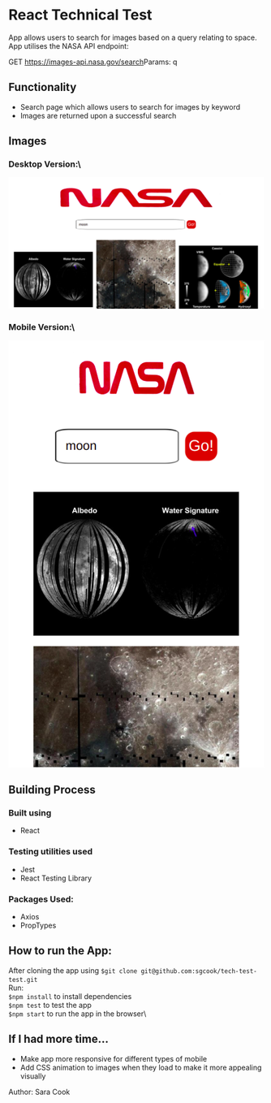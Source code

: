# React Technical Test

App allows users to search for images based on a query relating to space.
App utilises the NASA API endpoint:

GET​​ ​​https://images-api.nasa.gov/search ​Params: ​​q

## Functionality

- Search page which allows users to search for images by keyword
- Images are returned upon a successful search

## Images

### Desktop Version:\

![desktop version](./README_images/desktopTechtest.png)

### Mobile Version:\

![mobile version](/README_images/mobileTechtest.png)

## Building Process

### Built using

- React

### Testing utilities used

- Jest
- React Testing Library

### Packages Used:

- Axios
- PropTypes

## How to run the App:

After cloning the app using `$git clone git@github.com:sgcook/tech-test-test.git`\
Run:\
`$npm install` to install dependencies\
`$npm test` to test the app\
`$npm start` to run the app in the browser\

## If I had more time...

- Make app more responsive for different types of mobile
- Add CSS animation to images when they load to make it more appealing visually

Author: Sara Cook
